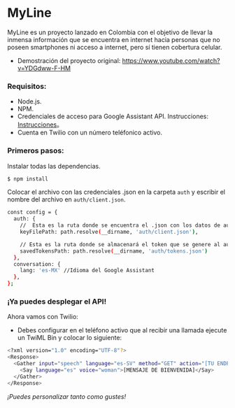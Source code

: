 # MyLine

MyLine es un proyecto lanzado en Colombia con el objetivo de llevar la inmensa información que se encuentra en internet hacia personas que no poseen smartphones ni acceso a internet, pero sí tienen cobertura celular.

  - Demostración del proyecto original: https://www.youtube.com/watch?v=YDGdww-F-HM

### Requisitos:

  - Node.js.
  - NPM.
  - Credenciales de acceso para Google Assistant API. Instrucciones: [Instrucciones](https://developers.google.com/assistant/sdk/guides/service/python/embed/config-dev-project-and-account)。
  - Cuenta en Twilio con un número teléfonico activo.

### Primeros pasos:

Instalar todas las dependencias.
```sh
$ npm install
```

Colocar el archivo con las credenciales .json en la carpeta `auth` y escribir el nombre del archivo en `auth/client.json`.
```sh
const config = {
  auth: {
    //  Esta es la ruta donde se encuentra el .json con los datos de autenticación de Google
    keyFilePath: path.resolve(__dirname, 'auth/client.json'), 

    // Esta es la ruta donde se almacenará el token que se genere al autenticar por primera vez.
    savedTokensPath: path.resolve(__dirname, 'auth/tokens.json')
  },
  conversation: {
    lang: 'es-MX' //Idioma del Google Assistant
  },
};
```

### ¡Ya puedes desplegar el API!

Ahora vamos con Twilio:

- Debes configurar en el teléfono activo que al recibir una llamada ejecute un TwiML Bin y colocar lo siguiente:
```sh
<?xml version="1.0" encoding="UTF-8"?>
<Response>
  <Gather input="speech" language="es-SV" method="GET" action="[TU ENDPOINT]">
    <Say language="es" voice="woman">[MENSAJE DE BIENVENIDA]</Say>
  </Gather>
</Response>
```
*¡Puedes personalizar tanto como gustes!*